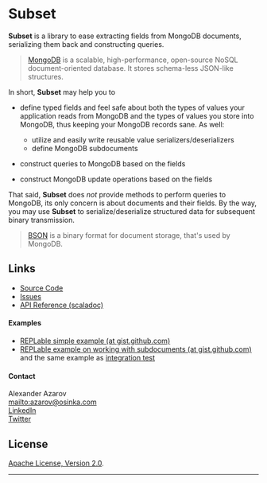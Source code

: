 # Subset

**Subset** is a library to ease extracting fields from MongoDB documents,
serializing them back and constructing queries.

> [MongoDB](http://www.mongodb.org/) is a scalable, high-performance, open-source
> NoSQL document-oriented database. It stores schema-less JSON-like structures.

In short, **Subset** may help you to

* define typed fields and feel safe about both the types of values your application
  reads from MongoDB and the types of values you store into MongoDB, thus keeping
  your MongoDB records sane. As well:

    * utilize and easily write reusable value serializers/deserializers
    * define MongoDB subdocuments

* construct queries to MongoDB based on the fields
* construct MongoDB update operations based on the fields

That said, **Subset** does _not_ provide methods to perform queries to MongoDB, its
only concern is about documents and their fields. By the way, you may use
**Subset** to serialize/deserialize structured data for subsequent binary transmission.

> [BSON](bsonspec.org/) is a binary format for document storage, that's used by MongoDB.

## Links

* [Source Code]($projectRoot$)
* [Issues]($projectRoot$/issues)
* [API Reference (scaladoc)]($apiUrl$#com.osinka.subset.package)

#### Examples

* [REPLable simple example (at gist.github.com)](https://gist.github.com/1647302)
* [REPLable example on working with subdocuments (at gist.github.com)](https://gist.github.com/1647326) and
  the same example as [integration test](https://github.com/osinka/subset/blob/master/src/it/scala/blogCommentSpec.scala)

#### Contact

Alexander Azarov  
<mailto:azarov@osinka.com>  
[LinkedIn](http://www.linkedin.com/in/azarov)  
[Twitter](http://twitter.com/aazarov)  

## License

[Apache License, Version 2.0](http://www.apache.org/licenses/LICENSE-2.0).

* * *
